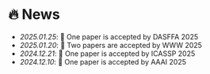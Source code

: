 # 🔥 News
- *2025.01.25*: 🎉 One paper is accepted by DASFFA 2025
- *2025.01.20*: 🎉 Two papers are accepted by WWW 2025
- *2024.12.21*: 🎉 One paper is accepted by ICASSP 2025
- *2024.12.10*: 🎉 One paper is accepted by AAAI 2025

<!-- - *2023.0*: I join TikTok <img src='./images/tiktok.png' style='width: 6em;'> as a speech research scientist in Singapore!
- *2022.02*: I release a modern and responsive academic personal [homepage template](https://github.com/RayeRen/acad-homepage.github.io). Welcome to STAR and FORK! -->
